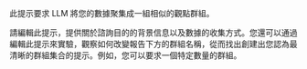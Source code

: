 此提示要求 LLM 將您的數據聚集成一組相似的觀點群組。

請編輯此提示，提供關於諮詢目的的背景信息以及數據的收集方式。您還可以通過編輯此提示來實驗，觀察如何改變報告下方的群組名稱，從而找出創建出您認為最清晰的群組集合的提示。例如，您可以要求一個特定數量的群組。
